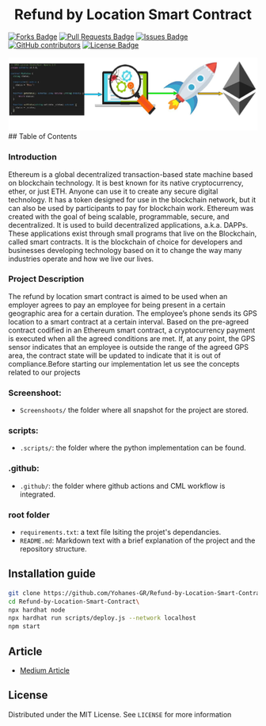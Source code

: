 <h1 align="center">Refund by Location Smart Contract</h1>

<div>
<a href="https://github.com/Yohanes-GR/Logistic-optimization-Causal-Inference/network/members"><img src="https://img.shields.io/github/forks/Yohanes-GR/Logistic-optimization-Causal-Inference" alt="Forks Badge"/></a>
<a href="https://github.com/Yohanes-GR/Logistic-optimization-Causal-Inference/pulls"><img src="https://img.shields.io/github/issues-pr/Yohanes-GR/Logistic-optimization-Causal-Inference" alt="Pull Requests Badge"/></a>
<a href="https://github.com/Yohanes-GR/Logistic-optimization-Causal-Inference/issues"><img src="https://img.shields.io/github/issues/Yohanes-GR/Logistic-optimization-Causal-Inference" alt="Issues Badge"/></a>
<a href="https://github.com/Yohanes-GR/Logistic-optimization-Causal-Inference/contributors"><img alt="GitHub contributors" src="https://img.shields.io/github/contributors/Yohanes-GR/Logistic-optimization-Causal-Inference?color=2b9348"></a>
<a href="https://github.com/Yohanes-GR/Logistic-optimization-Causal-Inference/blob/main/LICENSE"><img src="https://img.shields.io/github/license/Yohanes-GR/Logistic-optimization-Causal-Inference?color=2b9348" alt="License Badge"/></a>
</div>
</br>
<img src="screenshoots/develop-test-deploy.jpg" name="">
<br />
## Table of Contents

### Introduction
 
 Ethereum is a global decentralized transaction-based state machine based on blockchain
technology. It is best known for its native cryptocurrency, ether, or just ETH. Anyone can
use it to create any secure digital technology. It has a token designed for use in the
blockchain network, but it can also be used by participants to pay for blockchain work.
Ethereum was created with the goal of being scalable, programmable, secure, and
decentralized. It is used to build decentralized applications, a.k.a. DAPPs. These
applications exist through small programs that live on the Blockchain, called smart
contracts. It is the blockchain of choice for developers and businesses developing
technology based on it to change the way many industries operate and how we live our
lives.
### Project Description
The refund by location smart contract is aimed to be used when an employer agrees to
pay an employee for being present in a certain geographic area for a certain duration. 
The
employee’s phone sends its GPS location to a smart contract at a certain interval. Based
on the pre-agreed contract codified in an Ethereum smart contract, a cryptocurrency
payment is executed when all the agreed conditions are met. If, at any point, the GPS
sensor indicates that an employee is outside the range of the agreed GPS area, the
contract state will be updated to indicate that it is out of compliance.Before starting our
implementation let us see the concepts related to our projects



### Screenshoot:

- `Screenshoots/` the folder where all snapshot for the project are stored.

### scripts:

- `.scripts/`: the folder where the python implementation can be found.

### .github:

- `.github/`: the folder where github actions and CML workflow is integrated.


### root folder

- `requirements.txt`: a text file lsiting the projet's dependancies.
- `README.md`: Markdown text with a brief explanation of the project and the repository structure.

## Installation guide

```bash
git clone https://github.com/Yohanes-GR/Refund-by-Location-Smart-Contract.git
cd Refund-by-Location-Smart-Contract\
npx hardhat node
npx hardhat run scripts/deploy.js --network localhost
npm start
```

## Article
- [Medium Article](https://medium.com/@yohgut)
  



<!-- LICENSE -->
## License

Distributed under the MIT License. See `LICENSE` for more information
